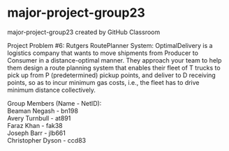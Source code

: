 # major-project-group23
major-project-group23 created by GitHub Classroom

Project Problem #6: Rutgers RoutePlanner System:
OptimalDelivery is a logistics company that wants to move shipments from Producer to Consumer in a distance-optimal manner. 
They approach your team to help them design a route planning system that enables their fleet of T trucks to pick up from P (predetermined) pickup 
points, and deliver to D receiving points, so as to incur minimum gas costs, i.e., the fleet has to drive minimum distance collectively.

Group Members (Name - NetID): \
Beaman Negash - bn198   
Avery Turnbull - at891 \
Faraz Khan - fak38 \
Joseph Barr - jlb661 \
Christopher Dyson - ccd83

